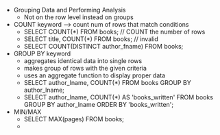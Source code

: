 - Grouping Data and Performing Analysis
  - Not on the row level instead on groups
- COUNT keyword --> count num of rows that match conditions
  - SELECT COUNT(\*) FROM books; // COUNT the number of rows
  - SELECT title, COUNT(\*) FROM books; // invalid
  - SELECT COUNT(DISTINCT author_fname) FROM books;
- GROUP BY keyword
  - aggregates identical data into single rows
  - makes group of rows with the given criteria
  - uses an aggregate function to display proper data
  - SELECT author_lname, COUNT(\*) FROM books GROUP BY author_lname;
  - SELECT author_lname, COUNT(\*) AS 'books_written' FROM books GROUP BY author_lname ORDER BY 'books_written';
- MIN/MAX
  - SELECT MAX(pages) FROM books;
  -
